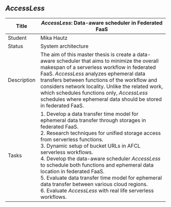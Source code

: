 ## *AccessLess*

| Title | ***AccessLess*: Data-aware scheduler in Federated FaaS** |
| ----- | ----- | 
| Student | Mika Hautz| 
| Status | System architecture | 
| Description | The aim of this master thesis is create a data-aware scheduler that aims to minimize the overall makespan of a serverless workflow in federated FaaS. *AccessLess* analyzes ephemeral data transfers between functions of the workflow and considers network locality. Unlike the related work, which schedules functions only, *AccessLess* schedules where ephemeral data should be stored in federated FaaS.|
| Tasks | 1. Develop a data transfer time model for ephemeral data transfer through storages in federated FaaS. <br> 2. Research techniques for unified storage access from serverless functions.<br> 3. Dynamic setup of bucket URLs in AFCL serverless workflows.<br> 4. Develop the data-aware scheduler *AccessLess* to schedule both functions and ephemeral data location in federated FaaS. <br> 5. Evaluate data transfer time model for ephemeral data transfer between various cloud regions. <br> 6. Evaluate *AccessLess* with real life serverless workflows.|| 